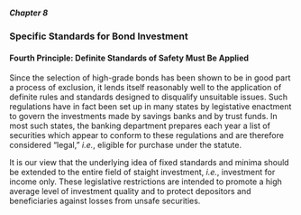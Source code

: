 ##### Chapter 8

### Specific Standards for Bond Investment

#### Fourth Principle: Definite Standards of Safety Must Be Applied

Since the selection of high-grade bonds has been shown to be in good part a process of exclusion, it lends itself reasonably well to the application of definite rules and standards designed to disqualify unsuitable issues. Such regulations have in fact been set up in many states by legistative enactment to govern the investments made by savings banks and by trust funds. In most such states, the banking department prepares each year a list of securities which appear to conform to these regulations and are therefore considered “legal,” *i.e.*, eligible for purchase under the statute.

It is our view that the underlying idea of fixed standards and minima should be extended to the entire field of staight investment, *i.e.*, investment for income only. These legislative restrictions are intended to promote a high average level of investment quality and to protect depositors and beneficiaries against losses from unsafe securities.
